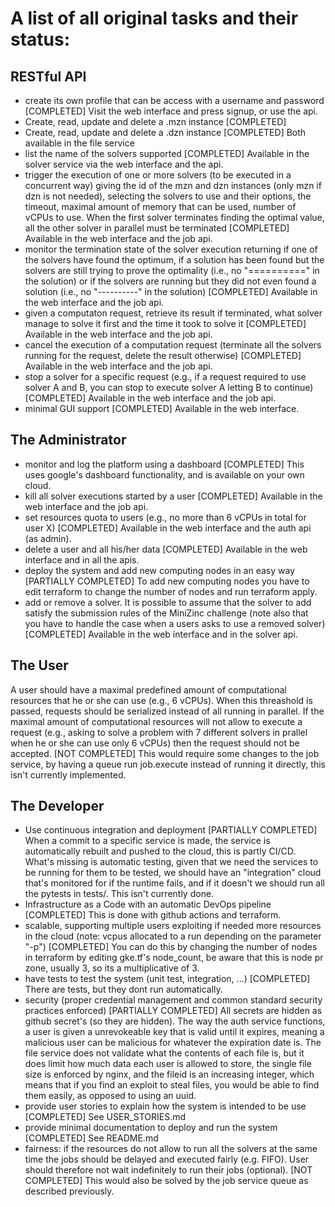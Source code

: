 # A list of all original tasks and their status:

## RESTful API

* create its own profile that can be access with a username and password [COMPLETED]
Visit the web interface and press signup, or use the api.
* Create, read, update and delete a .mzn instance [COMPLETED]
* Create, read, update and delete a .dzn instance [COMPLETED]
Both available in the file service
* list the name of the solvers supported  [COMPLETED]
Available in the solver service via the web interface and the api.
* trigger the execution of one or more solvers (to be executed in a concurrent way)
  giving the id of the mzn and dzn instances (only mzn if dzn is not needed),
  selecting the solvers to use and their options,
  the timeout, maximal amount of memory that can be used, number of vCPUs to use.
  When the first solver terminates finding the optimal value, all the other solver in parallel
  must be terminated [COMPLETED]
Available in the web interface and the job api.
* monitor the termination state of the solver execution returning if one of the 
  solvers have found the optimum, if a solution has been found but the solvers are
  still trying to prove the optimality (i.e., no "==========" in the solution) or
  if the solvers are running but they did not even found a solution
  (i.e., no "----------" in the solution) [COMPLETED]
Available in the web interface and the job api.
* given a computaton request, retrieve its result if terminated, what solver
  manage to solve it first and the time it took to solve it [COMPLETED]
Available in the web interface and the job api.
* cancel the execution of a computation request (terminate all the solvers 
  running for the request, delete the result otherwise) [COMPLETED]
Available in the web interface and the job api.
* stop a solver for a specific request  (e.g., if a request required to use solver
  A and B, you can stop to execute solver A letting B to continue) [COMPLETED]
Available in the web interface and the job api.
* minimal GUI support [COMPLETED]
Available in the web interface.

## The Administrator

* monitor and log the platform using a dashboard [COMPLETED]
This uses google's dashboard functionality, and is available on your own cloud.
* kill all solver executions started by a user [COMPLETED]
Available in the web interface and the job api.
* set resources quota to users (e.g., no more than 6 vCPUs in total for user X) [COMPLETED]
Available in the web interface and the auth api (as admin).
* delete a user and all his/her data [COMPLETED]
Available in the web interface and in all the apis.
* deploy the system and add new computing nodes in an easy way [PARTIALLY COMPLETED]
To add new computing nodes you have to edit terraform to change the number of nodes and run terraform apply.
* add or remove a solver. It is possible to assume that the solver to add
  satisfy the submission rules of the MiniZinc challenge (note also that you have to handle
  the case when a users asks to use a removed solver) [COMPLETED]
Available in the web interface and in the solver api.

## The User 

A user should have a maximal predefined amount of computational resources that
he or she can use (e.g., 6 vCPUs). When this threashold is passed, requests
should be serialized instead of all running in parallel. If the maximal amount
of computational resources will not allow to execute a request (e.g., asking to
solve a problem with 7 different solvers in prallel when he or she can use only
6 vCPUs) then the request should not be accepted. [NOT COMPLETED]
This would require some changes to the job service, by having a queue run job.execute instead of running it directly, this isn't currently implemented.

## The Developer

* Use continuous integration and deployment [PARTIALLY COMPLETED]
When a commit to a specific service is made, the service is automatically rebuilt and pushed to the cloud, this is partly CI/CD.
What's missing is automatic testing, given that we need the services to be running for them to be tested, we should have an "integration" cloud that's monitored for if the runtime fails, and if it doesn't we should run all the pytests in tests/.
This isn't currently done.
* Infrastructure as a Code with an automatic DevOps pipeline [COMPLETED]
This is done with github actions and terraform.
* scalable, supporting multiple users exploiting if needed more resources in the
  cloud (note: vcpus allocated to a run depending on the parameter "-p") [COMPLETED]
You can do this by changing the number of nodes in terraform by editing gke.tf's node_count, be aware that this is node pr zone, usually 3, so its a multiplicative of 3.
* have tests to test the system (unit test, integration, ...) [COMPLETED]
There are tests, but they dont run automatically.
* security (proper credential management and common standard security practices
  enforced) [PARTIALLY COMPLETED]
All secrets are hidden as github secret's (so they are hidden).
The way the auth service functions, a user is given a unrevokeable key that is valid until it expires, meaning a malicious user can be malicious for whatever the expiration date is.
The file service does not validate what the contents of each file is, but it does limit how much data each user is allowed to store, the single file size is enforced by nginx, and the fileid is an increasing integer, which means that if you find an exploit to steal files, you would be able to find them easily, as opposed to using an uuid.
* provide user stories to explain how the system is intended to be use [COMPLETED]
See USER_STORIES.md
* provide minimal documentation to deploy and run the system [COMPLETED]
See README.md
* fairness: if the resources do not allow to run all the solvers at the same time
  the jobs should be delayed and executed fairly (e.g. FIFO).
  User should therefore not wait  indefinitely to run their jobs (optional). [NOT COMPLETED]
This would also be solved by the job service queue as described previously.
